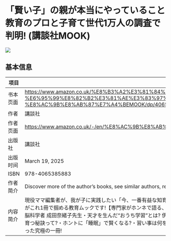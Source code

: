 # 「賢い子」の親が本当にやっていること 教育のプロと子育て世代1万人の調査で判明! (講談社MOOK)

![](https://m.media-amazon.com/images/I/71PCkIlFk0L._SL1301_.jpg)

## 基本信息

| 项目 | 内容 |
| --- | --- |
| 书本页面 | https://www.amazon.co.uk/%E8%B3%A2%E3%81%84%E5%AD%90%E3%81%AE%E8%A6%AA%E3%81%8C%E6%9C%AC%E5%BD%93%E3%81%AB%E3%82%84%E3%81%A3%E3%81%A6%E3%81%84%E3%82%8B%E3%81%93%E3%81%A8-%E6%95%99%E8%82%B2%E3%81%AE%E3%83%97%E3%83%AD%E3%81%A8%E5%AD%90%E8%82%B2%E3%81%A6%E4%B8%96%E4%BB%A31%E4%B8%87%E4%BA%BA%E3%81%AE%E8%AA%BF%E6%9F%BB%E3%81%A7%E5%88%A4%E6%98%8E-%E8%AC%9B%E8%AB%87%E7%A4%BEMOOK/dp/4065385881 |
| 作者 | 講談社 |
| 作者页面 | https://www.amazon.co.uk/-/en/%E8%AC%9B%E8%AB%87%E7%A4%BE/e/B07W17JB1M/ref=dp_byline_cont_book_1 |
| 出版社 | 講談社 |
| 出版时间 | March 19, 2025 |
| ISBN | 978-4065385883 |
| 作者简介 | Discover more of the author’s books, see similar authors, read book recommendations and more. |
| 内容简介 | 現役ママ編集者が、我が子に実践したい「今、一番有益な知育情報」を本気で集めたら…永久保存の一冊ができました!1万人に聞いたリアルデータと、賢い子の先輩ママの体験&知見、専門家のお話をバランスよく掲載した、今買って、数年先までずっと使える、子育ての「基本」と「最新」がこれ1冊で掴める教育ムックです!【専門家がホンネで語る、読み応えのあるインタビュー!】・賢さの壁とは? 東京大学名誉教授 養老孟司先生・受験の今と未来 教育ジャーナリスト おおたとしまささん・“お勉強”以外が実は大事? 教育経済学者 中室牧子先生・知らなきゃ!睡眠と脳の関係 小児脳科学者 成田奈緒子先生・天才を生んだ“おうち学習”とは? 伊沢拓司さん【総フォロワー数366万人!40人の現役ママインフルエンサーと、1万人のママの“生の声”から、「本当に知りたいこと」を厳選!】・「おうち学習」って何をどうやるの?・賢い子の部屋の工夫が見たい!・「本好きな子」に育つ秘訣って?・ホントに「睡眠」で賢くなる?・習い事は何をやるべき?・中学受験、する?しない?・「英語」いつからどうやるの?玩具やゲーム、パズルやポスター、スニーカーから子ども家具まで……賢者ママが選んだ、子育て名品も一挙紹介!子育てママ&パパの“知りたいこと”が全部詰まった究極の一冊! |
